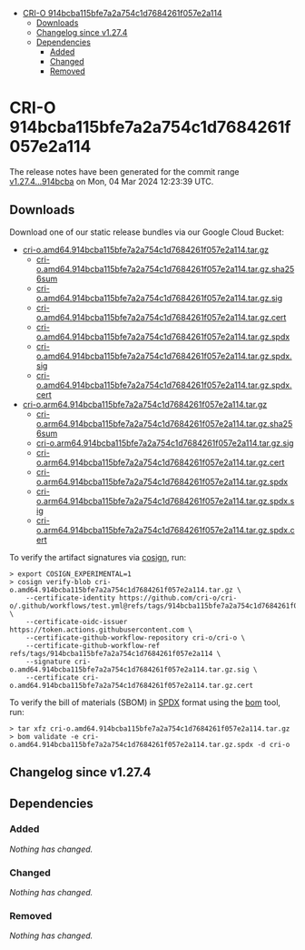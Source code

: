 - [CRI-O 914bcba115bfe7a2a754c1d7684261f057e2a114](#cri-o-914bcba115bfe7a2a754c1d7684261f057e2a114)
  - [Downloads](#downloads)
  - [Changelog since v1.27.4](#changelog-since-v1274)
  - [Dependencies](#dependencies)
    - [Added](#added)
    - [Changed](#changed)
    - [Removed](#removed)

# CRI-O 914bcba115bfe7a2a754c1d7684261f057e2a114

The release notes have been generated for the commit range
[v1.27.4...914bcba](https://github.com/cri-o/cri-o/compare/v1.27.4...914bcba115bfe7a2a754c1d7684261f057e2a114) on Mon, 04 Mar 2024 12:23:39 UTC.

## Downloads

Download one of our static release bundles via our Google Cloud Bucket:

- [cri-o.amd64.914bcba115bfe7a2a754c1d7684261f057e2a114.tar.gz](https://storage.googleapis.com/cri-o/artifacts/cri-o.amd64.914bcba115bfe7a2a754c1d7684261f057e2a114.tar.gz)
  - [cri-o.amd64.914bcba115bfe7a2a754c1d7684261f057e2a114.tar.gz.sha256sum](https://storage.googleapis.com/cri-o/artifacts/cri-o.amd64.914bcba115bfe7a2a754c1d7684261f057e2a114.tar.gz.sha256sum)
  - [cri-o.amd64.914bcba115bfe7a2a754c1d7684261f057e2a114.tar.gz.sig](https://storage.googleapis.com/cri-o/artifacts/cri-o.amd64.914bcba115bfe7a2a754c1d7684261f057e2a114.tar.gz.sig)
  - [cri-o.amd64.914bcba115bfe7a2a754c1d7684261f057e2a114.tar.gz.cert](https://storage.googleapis.com/cri-o/artifacts/cri-o.amd64.914bcba115bfe7a2a754c1d7684261f057e2a114.tar.gz.cert)
  - [cri-o.amd64.914bcba115bfe7a2a754c1d7684261f057e2a114.tar.gz.spdx](https://storage.googleapis.com/cri-o/artifacts/cri-o.amd64.914bcba115bfe7a2a754c1d7684261f057e2a114.tar.gz.spdx)
  - [cri-o.amd64.914bcba115bfe7a2a754c1d7684261f057e2a114.tar.gz.spdx.sig](https://storage.googleapis.com/cri-o/artifacts/cri-o.amd64.914bcba115bfe7a2a754c1d7684261f057e2a114.tar.gz.spdx.sig)
  - [cri-o.amd64.914bcba115bfe7a2a754c1d7684261f057e2a114.tar.gz.spdx.cert](https://storage.googleapis.com/cri-o/artifacts/cri-o.amd64.914bcba115bfe7a2a754c1d7684261f057e2a114.tar.gz.spdx.cert)
- [cri-o.arm64.914bcba115bfe7a2a754c1d7684261f057e2a114.tar.gz](https://storage.googleapis.com/cri-o/artifacts/cri-o.arm64.914bcba115bfe7a2a754c1d7684261f057e2a114.tar.gz)
  - [cri-o.arm64.914bcba115bfe7a2a754c1d7684261f057e2a114.tar.gz.sha256sum](https://storage.googleapis.com/cri-o/artifacts/cri-o.arm64.914bcba115bfe7a2a754c1d7684261f057e2a114.tar.gz.sha256sum)
  - [cri-o.arm64.914bcba115bfe7a2a754c1d7684261f057e2a114.tar.gz.sig](https://storage.googleapis.com/cri-o/artifacts/cri-o.arm64.914bcba115bfe7a2a754c1d7684261f057e2a114.tar.gz.sig)
  - [cri-o.arm64.914bcba115bfe7a2a754c1d7684261f057e2a114.tar.gz.cert](https://storage.googleapis.com/cri-o/artifacts/cri-o.arm64.914bcba115bfe7a2a754c1d7684261f057e2a114.tar.gz.cert)
  - [cri-o.arm64.914bcba115bfe7a2a754c1d7684261f057e2a114.tar.gz.spdx](https://storage.googleapis.com/cri-o/artifacts/cri-o.arm64.914bcba115bfe7a2a754c1d7684261f057e2a114.tar.gz.spdx)
  - [cri-o.arm64.914bcba115bfe7a2a754c1d7684261f057e2a114.tar.gz.spdx.sig](https://storage.googleapis.com/cri-o/artifacts/cri-o.arm64.914bcba115bfe7a2a754c1d7684261f057e2a114.tar.gz.spdx.sig)
  - [cri-o.arm64.914bcba115bfe7a2a754c1d7684261f057e2a114.tar.gz.spdx.cert](https://storage.googleapis.com/cri-o/artifacts/cri-o.arm64.914bcba115bfe7a2a754c1d7684261f057e2a114.tar.gz.spdx.cert)

To verify the artifact signatures via [cosign](https://github.com/sigstore/cosign), run:

```console
> export COSIGN_EXPERIMENTAL=1
> cosign verify-blob cri-o.amd64.914bcba115bfe7a2a754c1d7684261f057e2a114.tar.gz \
    --certificate-identity https://github.com/cri-o/cri-o/.github/workflows/test.yml@refs/tags/914bcba115bfe7a2a754c1d7684261f057e2a114 \
    --certificate-oidc-issuer https://token.actions.githubusercontent.com \
    --certificate-github-workflow-repository cri-o/cri-o \
    --certificate-github-workflow-ref refs/tags/914bcba115bfe7a2a754c1d7684261f057e2a114 \
    --signature cri-o.amd64.914bcba115bfe7a2a754c1d7684261f057e2a114.tar.gz.sig \
    --certificate cri-o.amd64.914bcba115bfe7a2a754c1d7684261f057e2a114.tar.gz.cert
```

To verify the bill of materials (SBOM) in [SPDX](https://spdx.org) format using the [bom](https://sigs.k8s.io/bom) tool, run:

```console
> tar xfz cri-o.amd64.914bcba115bfe7a2a754c1d7684261f057e2a114.tar.gz
> bom validate -e cri-o.amd64.914bcba115bfe7a2a754c1d7684261f057e2a114.tar.gz.spdx -d cri-o
```

## Changelog since v1.27.4

## Dependencies

### Added
_Nothing has changed._

### Changed
_Nothing has changed._

### Removed
_Nothing has changed._
